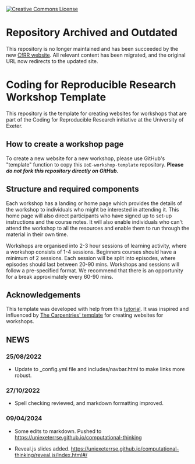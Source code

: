 <a rel="license" href=""><img alt="Creative Commons License" style="border-width:0" src="https://i.creativecommons.org/l/by/4.0/88x31.png" /></a>

# Repository Archived and Outdated

This repository is no longer maintained and has been succeeded by the new [CfRR website](https://coding-for-reproducible-research.github.io/CfRR_Courses/programme_information/computational_thinking.html). All relevant content has been migrated, and the original URL now redirects to the updated site. 

# Coding for Reproducible Research Workshop Template

This repository is the template for creating websites for workshops that are part of the Coding for Reproducible Research initiative at the University of Exeter.  

## How to create a workshop page

To create a new website for a new workshop, please use GitHub's "template" function to copy this `UoE-workshop-template` repository.
**Please _do not fork this repository directly on GitHub._**

## Structure and required components

Each workshop has a landing or home page which provides the details of the workshop to individuals who might be interested in attending it. This home page will also direct participants who have signed up to set-up instructions and the course notes. It will also enable individuals who can't attend the workshop to all the resources and enable them to run through the material in their own time.

Workshops are organised into 2-3 hour sessions of learning activity, where a workshop consists of 1-4 sessions. Beginners courses should have a minimum of 2 sessions.  Each session will be split into episodes, where episodes should last between 20-90 mins. Workshops and sessions will follow a pre-specified format. We recommend that there is an opportunity for a break approximately every 60-90 mins.

## Acknowledgements

This template was developed with help from this [tutorial](https://github.com/evanwill/go-go-ghpages). It was inspired and influenced by  [The Carpentries' template](https://github.com/carpentries/workshop-template) for creating websites for workshops.

## NEWS

### 25/08/2022

* Update to _config.yml file and includes/navbar.html to make links more robust.

### 27/10/2022

* Spell checking reviewed, and markdown formatting improved.

### 09/04/2024

* Some edits to markdown. Pushed to https://uniexeterrse.github.io/computational-thinking

* Reveal.js slides added. https://uniexeterrse.github.io/computational-thinking/reveal.js/index.html#/

